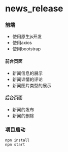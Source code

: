 # news_release

### 前端
 - 使用原生js开发
 - 使用axios
 - 使用bootstrap
 

#### 前台页面
- 新闻信息的展示
- 新闻详情的评论
- 新闻图片类型的展示
#### 后台页面
- 新闻的发布
- 新闻的删除

### 项目启动
```
npm install
npm start
```
